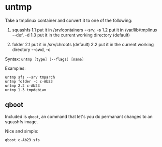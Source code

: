 # untmp
Take a tmplinux container and convert it to one of the following:

1. squashfs
   1.1 put it in /srv/containers               --srv, -s
   1.2 put it in /var/lib/tmplinux             --def, -d
   1.3 put it in the current working directory (default)

2. folder
   2.1 put it in /srv/chroots                  (default)
   2.2 put it in the current working directory --cwd, -c

Syntax:
    `untmp [type] (--flags) [name]`

Examples:
```
untmp sfs --srv tmparch
untmp folder -c c-Ab23
untmp 2.2 c-Ab23
untmp 1.3 tmpdebian
```

## qboot
Included is `qboot`, an command that let's you do permanant changes to an squashfs image.

Nice and simple:
```
qboot c-Ab23.sfs
```
